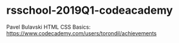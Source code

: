 # rsschool-2019Q1-codeacademy
Pavel Bulavski HTML CSS Basics: https://www.codecademy.com/users/torondil/achievements